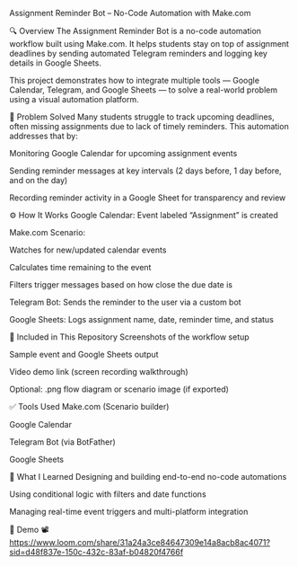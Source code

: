 Assignment Reminder Bot – No-Code Automation with Make.com

🔍 Overview
The Assignment Reminder Bot is a no-code automation workflow built using Make.com. It helps students stay on top of assignment deadlines by sending automated Telegram reminders and logging key details in Google Sheets.

This project demonstrates how to integrate multiple tools — Google Calendar, Telegram, and Google Sheets — to solve a real-world problem using a visual automation platform.

🎯 Problem Solved
Many students struggle to track upcoming deadlines, often missing assignments due to lack of timely reminders. This automation addresses that by:

Monitoring Google Calendar for upcoming assignment events

Sending reminder messages at key intervals (2 days before, 1 day before, and on the day)

Recording reminder activity in a Google Sheet for transparency and review

⚙️ How It Works
Google Calendar: Event labeled “Assignment” is created

Make.com Scenario:

Watches for new/updated calendar events

Calculates time remaining to the event

Filters trigger messages based on how close the due date is

Telegram Bot: Sends the reminder to the user via a custom bot

Google Sheets: Logs assignment name, date, reminder time, and status

📸 Included in This Repository
Screenshots of the workflow setup

Sample event and Google Sheets output

Video demo link (screen recording walkthrough)

Optional: .png flow diagram or scenario image (if exported)

✅ Tools Used
Make.com (Scenario builder)

Google Calendar

Telegram Bot (via BotFather)

Google Sheets

🧠 What I Learned
Designing and building end-to-end no-code automations

Using conditional logic with filters and date functions

Managing real-time event triggers and multi-platform integration

🔗 Demo
📽️ https://www.loom.com/share/31a24a3ce84647309e14a8acb8ac4071?sid=d48f837e-150c-432c-83af-b04820f4766f
